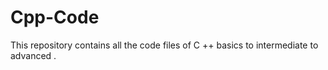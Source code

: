 # Cpp-Code
This repository contains all the code files of C ++ basics to intermediate to advanced .
